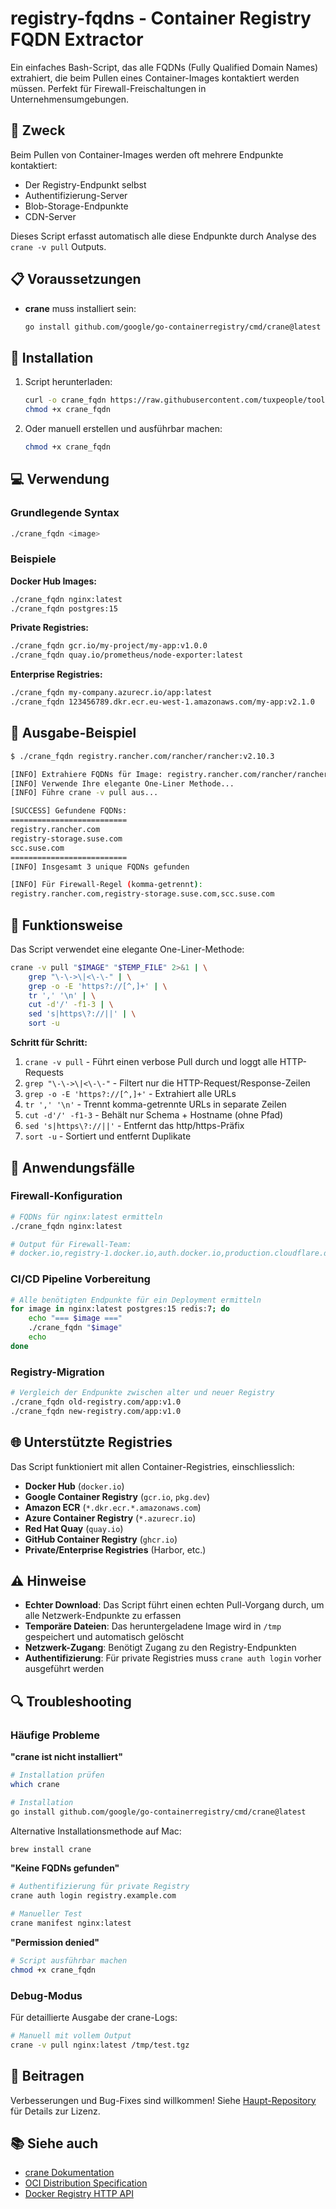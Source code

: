 # registry-fqdns - Container Registry FQDN Extractor

Ein einfaches Bash-Script, das alle FQDNs (Fully Qualified Domain Names) extrahiert, die beim Pullen eines Container-Images kontaktiert werden müssen. Perfekt für Firewall-Freischaltungen in Unternehmensumgebungen.

## 🎯 Zweck

Beim Pullen von Container-Images werden oft mehrere Endpunkte kontaktiert:

- Der Registry-Endpunkt selbst
- Authentifizierung-Server
- Blob-Storage-Endpunkte
- CDN-Server

Dieses Script erfasst automatisch alle diese Endpunkte durch Analyse des `crane -v pull` Outputs.

## 📋 Voraussetzungen

- **crane** muss installiert sein:
  ```bash
  go install github.com/google/go-containerregistry/cmd/crane@latest
  ```

## 🚀 Installation

1. Script herunterladen:

   ```bash
   curl -o crane_fqdn https://raw.githubusercontent.com/tuxpeople/toolbox/main/crane_fqdn/crane_fqdn
   chmod +x crane_fqdn
   ```

2. Oder manuell erstellen und ausführbar machen:
   ```bash
   chmod +x crane_fqdn
   ```

## 💻 Verwendung

### Grundlegende Syntax

```bash
./crane_fqdn <image>
```

### Beispiele

**Docker Hub Images:**

```bash
./crane_fqdn nginx:latest
./crane_fqdn postgres:15
```

**Private Registries:**

```bash
./crane_fqdn gcr.io/my-project/my-app:v1.0.0
./crane_fqdn quay.io/prometheus/node-exporter:latest
```

**Enterprise Registries:**

```bash
./crane_fqdn my-company.azurecr.io/app:latest
./crane_fqdn 123456789.dkr.ecr.eu-west-1.amazonaws.com/my-app:v2.1.0
```

## 📄 Ausgabe-Beispiel

```bash
$ ./crane_fqdn registry.rancher.com/rancher/rancher:v2.10.3

[INFO] Extrahiere FQDNs für Image: registry.rancher.com/rancher/rancher:v2.10.3
[INFO] Verwende Ihre elegante One-Liner Methode...
[INFO] Führe crane -v pull aus...

[SUCCESS] Gefundene FQDNs:
==========================
registry.rancher.com
registry-storage.suse.com
scc.suse.com
==========================
[INFO] Insgesamt 3 unique FQDNs gefunden

[INFO] Für Firewall-Regel (komma-getrennt):
registry.rancher.com,registry-storage.suse.com,scc.suse.com
```

## 🔧 Funktionsweise

Das Script verwendet eine elegante One-Liner-Methode:

```bash
crane -v pull "$IMAGE" "$TEMP_FILE" 2>&1 | \
    grep "\-\->\|<\-\-" | \
    grep -o -E 'https?://[^,]+' | \
    tr ',' '\n' | \
    cut -d'/' -f1-3 | \
    sed 's|https\?://||' | \
    sort -u
```

**Schritt für Schritt:**

1. `crane -v pull` - Führt einen verbose Pull durch und loggt alle HTTP-Requests
2. `grep "\-\->\|<\-\-"` - Filtert nur die HTTP-Request/Response-Zeilen
3. `grep -o -E 'https?://[^,]+'` - Extrahiert alle URLs
4. `tr ',' '\n'` - Trennt komma-getrennte URLs in separate Zeilen
5. `cut -d'/' -f1-3` - Behält nur Schema + Hostname (ohne Pfad)
6. `sed 's|https\?://||'` - Entfernt das http/https-Präfix
7. `sort -u` - Sortiert und entfernt Duplikate

## 🏢 Anwendungsfälle

### Firewall-Konfiguration

```bash
# FQDNs für nginx:latest ermitteln
./crane_fqdn nginx:latest

# Output für Firewall-Team:
# docker.io,registry-1.docker.io,auth.docker.io,production.cloudflare.docker.com
```

### CI/CD Pipeline Vorbereitung

```bash
# Alle benötigten Endpunkte für ein Deployment ermitteln
for image in nginx:latest postgres:15 redis:7; do
    echo "=== $image ==="
    ./crane_fqdn "$image"
    echo
done
```

### Registry-Migration

```bash
# Vergleich der Endpunkte zwischen alter und neuer Registry
./crane_fqdn old-registry.com/app:v1.0
./crane_fqdn new-registry.com/app:v1.0
```

## 🌐 Unterstützte Registries

Das Script funktioniert mit allen Container-Registries, einschliesslich:

- **Docker Hub** (`docker.io`)
- **Google Container Registry** (`gcr.io`, `pkg.dev`)
- **Amazon ECR** (`*.dkr.ecr.*.amazonaws.com`)
- **Azure Container Registry** (`*.azurecr.io`)
- **Red Hat Quay** (`quay.io`)
- **GitHub Container Registry** (`ghcr.io`)
- **Private/Enterprise Registries** (Harbor, etc.)

## ⚠️ Hinweise

- **Echter Download**: Das Script führt einen echten Pull-Vorgang durch, um alle Netzwerk-Endpunkte zu erfassen
- **Temporäre Dateien**: Das heruntergeladene Image wird in `/tmp` gespeichert und automatisch gelöscht
- **Netzwerk-Zugang**: Benötigt Zugang zu den Registry-Endpunkten
- **Authentifizierung**: Für private Registries muss `crane auth login` vorher ausgeführt werden

## 🔍 Troubleshooting

### Häufige Probleme

**"crane ist nicht installiert"**

```bash
# Installation prüfen
which crane

# Installation
go install github.com/google/go-containerregistry/cmd/crane@latest
```

Alternative Installationsmethode auf Mac:

```bash
brew install crane
```

**"Keine FQDNs gefunden"**

```bash
# Authentifizierung für private Registry
crane auth login registry.example.com

# Manueller Test
crane manifest nginx:latest
```

**"Permission denied"**

```bash
# Script ausführbar machen
chmod +x crane_fqdn
```

### Debug-Modus

Für detaillierte Ausgabe der crane-Logs:

```bash
# Manuell mit vollem Output
crane -v pull nginx:latest /tmp/test.tgz
```

## 🤝 Beitragen

Verbesserungen und Bug-Fixes sind willkommen! Siehe [Haupt-Repository](../) für Details zur Lizenz.

## 📚 Siehe auch

- [crane Dokumentation](https://github.com/google/go-containerregistry/blob/main/cmd/crane/doc/crane.md)
- [OCI Distribution Specification](https://github.com/opencontainers/distribution-spec)
- [Docker Registry HTTP API](https://docs.docker.com/registry/spec/api/)
